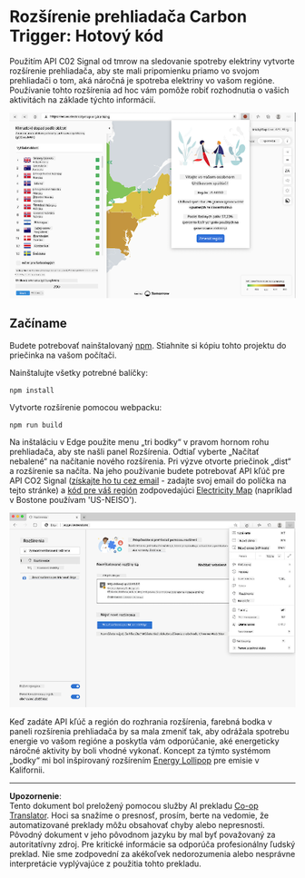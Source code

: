<!--
CO_OP_TRANSLATOR_METADATA:
{
  "original_hash": "fab4e6b4f0efcd587a9029d82991f597",
  "translation_date": "2025-08-27T22:18:01+00:00",
  "source_file": "5-browser-extension/solution/README.md",
  "language_code": "sk"
}
-->
# Rozšírenie prehliadača Carbon Trigger: Hotový kód

Použitím API C02 Signal od tmrow na sledovanie spotreby elektriny vytvorte rozšírenie prehliadača, aby ste mali pripomienku priamo vo svojom prehliadači o tom, aká náročná je spotreba elektriny vo vašom regióne. Používanie tohto rozšírenia ad hoc vám pomôže robiť rozhodnutia o vašich aktivitách na základe týchto informácií.

![screenshot rozšírenia](../../../../translated_images/extension-screenshot.0e7f5bfa110e92e3875e1bc9405edd45a3d2e02963e48900adb91926a62a5807.sk.png)

## Začíname

Budete potrebovať nainštalovaný [npm](https://npmjs.com). Stiahnite si kópiu tohto projektu do priečinka na vašom počítači.

Nainštalujte všetky potrebné balíčky:

```
npm install
```

Vytvorte rozšírenie pomocou webpacku:

```
npm run build
```

Na inštaláciu v Edge použite menu „tri bodky“ v pravom hornom rohu prehliadača, aby ste našli panel Rozšírenia. Odtiaľ vyberte „Načítať nebalené“ na načítanie nového rozšírenia. Pri výzve otvorte priečinok „dist“ a rozšírenie sa načíta. Na jeho používanie budete potrebovať API kľúč pre API CO2 Signal ([získajte ho tu cez email](https://www.co2signal.com/) - zadajte svoj email do políčka na tejto stránke) a [kód pre váš región](http://api.electricitymap.org/v3/zones) zodpovedajúci [Electricity Map](https://www.electricitymap.org/map) (napríklad v Bostone používam 'US-NEISO').

![inštalácia](../../../../translated_images/install-on-edge.78634f02842c48283726c531998679a6f03a45556b2ee99d8ff231fe41446324.sk.png)

Keď zadáte API kľúč a región do rozhrania rozšírenia, farebná bodka v paneli rozšírenia prehliadača by sa mala zmeniť tak, aby odrážala spotrebu energie vo vašom regióne a poskytla vám odporúčanie, aké energeticky náročné aktivity by boli vhodné vykonať. Koncept za týmto systémom „bodky“ mi bol inšpirovaný rozšírením [Energy Lollipop](https://energylollipop.com/) pre emisie v Kalifornii.

---

**Upozornenie**:  
Tento dokument bol preložený pomocou služby AI prekladu [Co-op Translator](https://github.com/Azure/co-op-translator). Hoci sa snažíme o presnosť, prosím, berte na vedomie, že automatizované preklady môžu obsahovať chyby alebo nepresnosti. Pôvodný dokument v jeho pôvodnom jazyku by mal byť považovaný za autoritatívny zdroj. Pre kritické informácie sa odporúča profesionálny ľudský preklad. Nie sme zodpovední za akékoľvek nedorozumenia alebo nesprávne interpretácie vyplývajúce z použitia tohto prekladu.